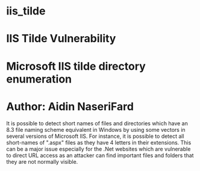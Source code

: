 # iis_tilde
# IIS Tilde Vulnerability
# Microsoft IIS tilde directory enumeration
# Author: Aidin NaseriFard
It is possible to detect short names of files and directories which have an 8.3 file naming scheme equivalent in Windows by using some vectors in several versions of Microsoft IIS. For instance, it is possible to detect all short-names of ".aspx" files as they have 4 letters in their extensions. This can be a major issue especially for the .Net websites which are vulnerable to direct URL access as an attacker can find important files and folders that they are not normally visible. 

